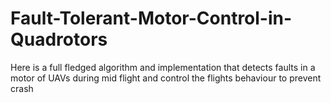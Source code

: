 # Fault-Tolerant-Motor-Control-in-Quadrotors
Here is a full fledged algorithm and implementation that detects faults in a motor of UAVs during mid flight and control the flights behaviour to prevent crash
